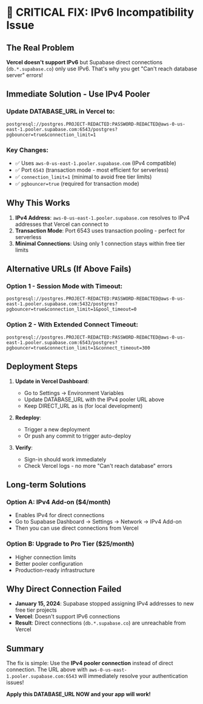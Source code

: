 # 🚨 CRITICAL FIX: IPv6 Incompatibility Issue

## The Real Problem
**Vercel doesn't support IPv6** but Supabase direct connections (`db.*.supabase.co`) only use IPv6. That's why you get "Can't reach database server" errors!

## Immediate Solution - Use IPv4 Pooler

### Update DATABASE_URL in Vercel to:
```
postgresql://postgres.PROJECT-REDACTED:PASSWORD-REDACTED@aws-0-us-east-1.pooler.supabase.com:6543/postgres?pgbouncer=true&connection_limit=1
```

### Key Changes:
- ✅ Uses `aws-0-us-east-1.pooler.supabase.com` (IPv4 compatible)
- ✅ Port `6543` (transaction mode - most efficient for serverless)
- ✅ `connection_limit=1` (minimal to avoid free tier limits)
- ✅ `pgbouncer=true` (required for transaction mode)

## Why This Works

1. **IPv4 Address**: `aws-0-us-east-1.pooler.supabase.com` resolves to IPv4 addresses that Vercel can connect to
2. **Transaction Mode**: Port 6543 uses transaction pooling - perfect for serverless
3. **Minimal Connections**: Using only 1 connection stays within free tier limits

## Alternative URLs (If Above Fails)

### Option 1 - Session Mode with Timeout:
```
postgresql://postgres.PROJECT-REDACTED:PASSWORD-REDACTED@aws-0-us-east-1.pooler.supabase.com:5432/postgres?pgbouncer=true&connection_limit=1&pool_timeout=0
```

### Option 2 - With Extended Connect Timeout:
```
postgresql://postgres.PROJECT-REDACTED:PASSWORD-REDACTED@aws-0-us-east-1.pooler.supabase.com:6543/postgres?pgbouncer=true&connection_limit=1&connect_timeout=300
```

## Deployment Steps

1. **Update in Vercel Dashboard**:
   - Go to Settings → Environment Variables
   - Update DATABASE_URL with the IPv4 pooler URL above
   - Keep DIRECT_URL as is (for local development)

2. **Redeploy**:
   - Trigger a new deployment
   - Or push any commit to trigger auto-deploy

3. **Verify**:
   - Sign-in should work immediately
   - Check Vercel logs - no more "Can't reach database" errors

## Long-term Solutions

### Option A: IPv4 Add-on ($4/month)
- Enables IPv4 for direct connections
- Go to Supabase Dashboard → Settings → Network → IPv4 Add-on
- Then you can use direct connections from Vercel

### Option B: Upgrade to Pro Tier ($25/month)
- Higher connection limits
- Better pooler configuration
- Production-ready infrastructure

## Why Direct Connection Failed

- **January 15, 2024**: Supabase stopped assigning IPv4 addresses to new free tier projects
- **Vercel**: Doesn't support IPv6 connections
- **Result**: Direct connections (`db.*.supabase.co`) are unreachable from Vercel

## Summary

The fix is simple: Use the **IPv4 pooler connection** instead of direct connection. The URL above with `aws-0-us-east-1.pooler.supabase.com:6543` will immediately resolve your authentication issues!

**Apply this DATABASE_URL NOW and your app will work!**